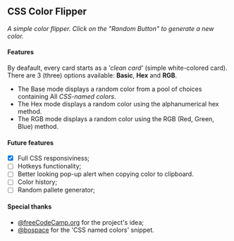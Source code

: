 ## CSS Color Flipper
_A simple color flipper. Click on the "Random Button" to generate a new color._

#### Features

By deafault, every card starts as a _'clean card'_ (simple white-colored card).
There are 3 (three) options available: **Basic**, **Hex** and **RGB**.

* The Base mode displays a random color from a pool of choices containing All _CSS-named colors_.
* The Hex mode displays a random color using the alphanumerical hex method.
* The RGB mode displays a random color using the RGB (Red, Green, Blue) method.

#### Future features
- [x] Full CSS responsiviness;
- [  ] Hotkeys functionality;
- [  ] Better looking pop-up alert when copying color to clipboard.
- [  ] Color history;
- [  ] Random pallete generator;

#### Special thanks
* [@freeCodeCamp.org](https://www.youtube.com/watch?v=3PHXvlpOkf4&t=1812s) for the project's idea;
* [@bospace](https://gist.github.com/bobspace) for the 'CSS named colors' snippet.
